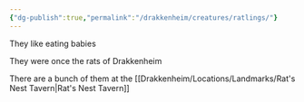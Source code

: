 ```yaml
---
{"dg-publish":true,"permalink":"/drakkenheim/creatures/ratlings/"}
---
```


They like eating babies

They were once the rats of Drakkenheim

There are a bunch of them at the [[Drakkenheim/Locations/Landmarks/Rat's Nest Tavern\|Rat's Nest Tavern]]